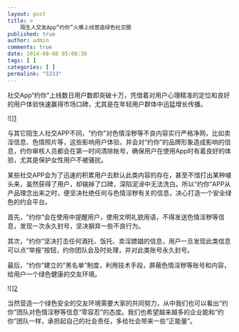 ```yaml
---
layout: post
title: >
    陌生人交友App“约你”火爆上线营造绿色社交圈
published: true
author: admin
comments: true
date: 2014-08-08 05:08:36
tags: [ ]
categories: [ ]
permalink: "5333"
---
```

社交App“约你”上线数日用户数即突破十万，凭借着对用户心理精准的定位和良好的用户体验快速赢得市场口碑，尤其是在年轻用户群体中迅猛增长传播。

![\][1]

与其它陌生人社交APP不同，“约你”对色情淫秽等不良内容实行严格净网，比如卖淫信息、色情照片等，这些影响用户体验，并会对“约你”的品牌形象造成影响的信息，约你审核人员都会在第一时间清除帐号，确保用户在使用App时有着良好的体验，尤其是保护女性用户不被骚扰。

某些社交APP会为了迅速的积累用户去默认此类内容的存在，甚至不惜打出某种噱头来，虽然获得了用户，却输掉了口碑，深陷泥淖中无法洗白。所以“约你”APP从产品理念出来之时，便坚决杜绝任何与色情淫秽有关的信息，决心打造一个安全绿色的约会平台。

首先，“约你”会在使用中提醒用户，使用文明礼貌用语，不得发送色情淫秽等信息，发现一次永久封号，坚决摒弃一些不良行为。

其次，“约你”坚决打击任何酒托、饭托、卖淫嫖娼的信息，用户一旦发现此类信息可以点“举报”按钮，约你团队会及时处理，并对此类账号永久封号。

最后，“约你”建立的“黑名单”制度，利用技术手段，屏蔽色情淫秽等账号和内容，给用户一个绿色健康的交友环境。

![\][2]

当然营造一个绿色安全的交友环境需要大家的共同努力，从中我们也可以看出“约你”团队对色情淫秽等信息“零容忍”的态度。我们也希望越来越多的企业能和“约你”团队一样，承担起自己的社会责任，多给社会带来一些“正能量”。

 [1]: http://yongz.com/yz/wp-content/uploads/2014/08/4acc07f6824c97d45386b36fb1f5b19a.jpg
 [2]: http://yongz.com/yz/wp-content/uploads/2014/08/dc69faf70f6956cd13964a2cd96ca18b.jpg